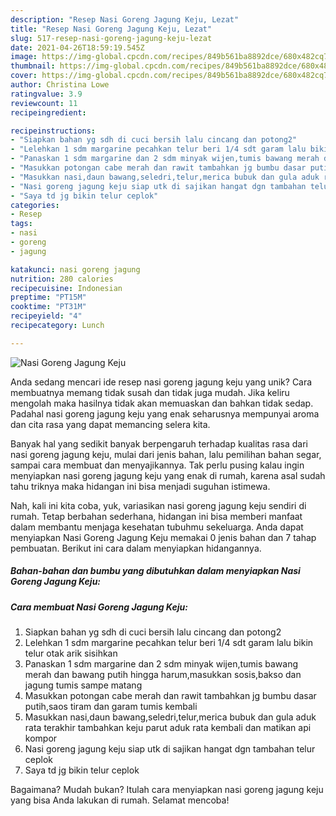 ```yaml
---
description: "Resep Nasi Goreng Jagung Keju, Lezat"
title: "Resep Nasi Goreng Jagung Keju, Lezat"
slug: 517-resep-nasi-goreng-jagung-keju-lezat
date: 2021-04-26T18:59:19.545Z
image: https://img-global.cpcdn.com/recipes/849b561ba8892dce/680x482cq70/nasi-goreng-jagung-keju-foto-resep-utama.jpg
thumbnail: https://img-global.cpcdn.com/recipes/849b561ba8892dce/680x482cq70/nasi-goreng-jagung-keju-foto-resep-utama.jpg
cover: https://img-global.cpcdn.com/recipes/849b561ba8892dce/680x482cq70/nasi-goreng-jagung-keju-foto-resep-utama.jpg
author: Christina Lowe
ratingvalue: 3.9
reviewcount: 11
recipeingredient:

recipeinstructions:
- "Siapkan bahan yg sdh di cuci bersih lalu cincang dan potong2"
- "Lelehkan 1 sdm margarine pecahkan telur beri 1/4 sdt garam lalu bikin telur otak arik sisihkan"
- "Panaskan 1 sdm margarine dan 2 sdm minyak wijen,tumis bawang merah dan bawang putih hingga harum,masukkan sosis,bakso dan jagung tumis sampe matang"
- "Masukkan potongan cabe merah dan rawit tambahkan jg bumbu dasar putih,saos tiram dan garam tumis kembali"
- "Masukkan nasi,daun bawang,seledri,telur,merica bubuk dan gula aduk rata terakhir tambahkan keju parut aduk rata kembali dan matikan api kompor"
- "Nasi goreng jagung keju siap utk di sajikan hangat dgn tambahan telur ceplok"
- "Saya td jg bikin telur ceplok"
categories:
- Resep
tags:
- nasi
- goreng
- jagung

katakunci: nasi goreng jagung 
nutrition: 280 calories
recipecuisine: Indonesian
preptime: "PT15M"
cooktime: "PT31M"
recipeyield: "4"
recipecategory: Lunch

---
```



![Nasi Goreng Jagung Keju](https://img-global.cpcdn.com/recipes/849b561ba8892dce/680x482cq70/nasi-goreng-jagung-keju-foto-resep-utama.jpg)

Anda sedang mencari ide resep nasi goreng jagung keju yang unik? Cara membuatnya memang tidak susah dan tidak juga mudah. Jika keliru mengolah maka hasilnya tidak akan memuaskan dan bahkan tidak sedap. Padahal nasi goreng jagung keju yang enak seharusnya mempunyai aroma dan cita rasa yang dapat memancing selera kita.

Banyak hal yang sedikit banyak berpengaruh terhadap kualitas rasa dari nasi goreng jagung keju, mulai dari jenis bahan, lalu pemilihan bahan segar, sampai cara membuat dan menyajikannya. Tak perlu pusing kalau ingin menyiapkan nasi goreng jagung keju yang enak di rumah, karena asal sudah tahu triknya maka hidangan ini bisa menjadi suguhan istimewa.




Nah, kali ini kita coba, yuk, variasikan nasi goreng jagung keju sendiri di rumah. Tetap berbahan sederhana, hidangan ini bisa memberi manfaat dalam membantu menjaga kesehatan tubuhmu sekeluarga. Anda dapat menyiapkan Nasi Goreng Jagung Keju memakai 0 jenis bahan dan 7 tahap pembuatan. Berikut ini cara dalam menyiapkan hidangannya.

<!--inarticleads1-->

##### Bahan-bahan dan bumbu yang dibutuhkan dalam menyiapkan Nasi Goreng Jagung Keju:





<!--inarticleads2-->

##### Cara membuat Nasi Goreng Jagung Keju:

1. Siapkan bahan yg sdh di cuci bersih lalu cincang dan potong2
1. Lelehkan 1 sdm margarine pecahkan telur beri 1/4 sdt garam lalu bikin telur otak arik sisihkan
1. Panaskan 1 sdm margarine dan 2 sdm minyak wijen,tumis bawang merah dan bawang putih hingga harum,masukkan sosis,bakso dan jagung tumis sampe matang
1. Masukkan potongan cabe merah dan rawit tambahkan jg bumbu dasar putih,saos tiram dan garam tumis kembali
1. Masukkan nasi,daun bawang,seledri,telur,merica bubuk dan gula aduk rata terakhir tambahkan keju parut aduk rata kembali dan matikan api kompor
1. Nasi goreng jagung keju siap utk di sajikan hangat dgn tambahan telur ceplok
1. Saya td jg bikin telur ceplok




Bagaimana? Mudah bukan? Itulah cara menyiapkan nasi goreng jagung keju yang bisa Anda lakukan di rumah. Selamat mencoba!
